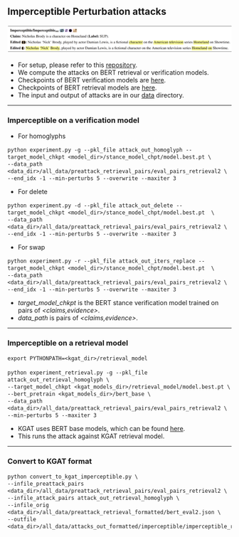 ## Imperceptible Perturbation attacks 

<p align="center">
<img src="https://github.com/S-Abdelnabi/Fact-Saboteurs/blob/main/attacks/imperceptible/imperceptible_attacks.PNG" width="950">
</p>

- For setup, please refer to this [repository](https://github.com/nickboucher/imperceptible).
- We compute the attacks on BERT retrieval or verification models.
- Checkpoints of BERT verification models are [here](https://oc.cs.uni-saarland.de/owncloud/index.php/s/WKqPaHijfBPxoW5).
- Checkpoints of BERT retrieval models are [here](https://oc.cs.uni-saarland.de/owncloud/index.php/s/cZ5Jb5kCRkcmRnm).
- The input and output of attacks are in our [data](https://drive.google.com/drive/folders/1xbSzefjPm4Ii5WQSKX2C5wT5MydBkqcT?usp=sharing) directory.

- - - 

### Imperceptible on a verification model 
- For homoglyphs 
```
python experiment.py -g --pkl_file attack_out_homoglyph --target_model_chkpt <model_dir>/stance_model_chpt/model.best.pt \
--data_path <data_dir>/all_data/preattack_retrieval_pairs/eval_pairs_retrieval2 \
--end_idx -1 --min-perturbs 5 --overwrite --maxiter 3
```

- For delete
```
python experiment.py -d --pkl_file attack_out_delete --target_model_chkpt <model_dir>/stance_model_chpt/model.best.pt  \
--data_path <data_dir>/all_data/preattack_retrieval_pairs/eval_pairs_retrieval2 \
--end_idx -1 --min-perturbs 5 --overwrite --maxiter 3
```

- For swap
```
python experiment.py -r --pkl_file attack_out_iters_replace --target_model_chkpt <model_dir>/stance_model_chpt/model.best.pt  \
--data_path <data_dir>/all_data/preattack_retrieval_pairs/eval_pairs_retrieval2 \
--end_idx -1 --min-perturbs 5 --overwrite --maxiter 3
```
- *target_model_chkpt* is the BERT stance verification model trained on pairs of *<claims,evidence>*. 
- *data_path* is pairs of *<claims,evidence>*. 
- - - 

### Imperceptible on a retrieval model 

```
export PYTHONPATH=<kgat_dir>/retrieval_model

python experiment_retrieval.py -g --pkl_file attack_out_retrieval_homoglyph \
--target_model_chkpt <kgat_models_dir>/retrieval_model/model.best.pt \
--bert_pretrain <kgat_models_dir>/bert_base \
--data_path <data_dir>/all_data/preattack_retrieval_pairs/eval_pairs_retrieval2 \
--min-perturbs 5 --maxiter 3
```

- KGAT uses BERT base models, which can be found [here](https://oc.cs.uni-saarland.de/owncloud/index.php/s/FJW2sNrKXrqmtSe).
- This runs the attack against KGAT retrieval model. 

- - -

### Convert to KGAT format
```
python convert_to_kgat_imperceptible.py \
--infile_preattack_pairs <data_dir>/all_data/preattack_retrieval_pairs/eval_pairs_retrieval2 \
--infile_attack_pairs attack_out_retrieval_homoglyph \
--infile_orig <data_dir>/all_data/preattack_retrieval_formatted/bert_eval2.json \
--outfile <data_dir>/all_data/attacks_out_formatted/imperceptible/imperceptible_retrieval_homoglyph_kgat.json
```
